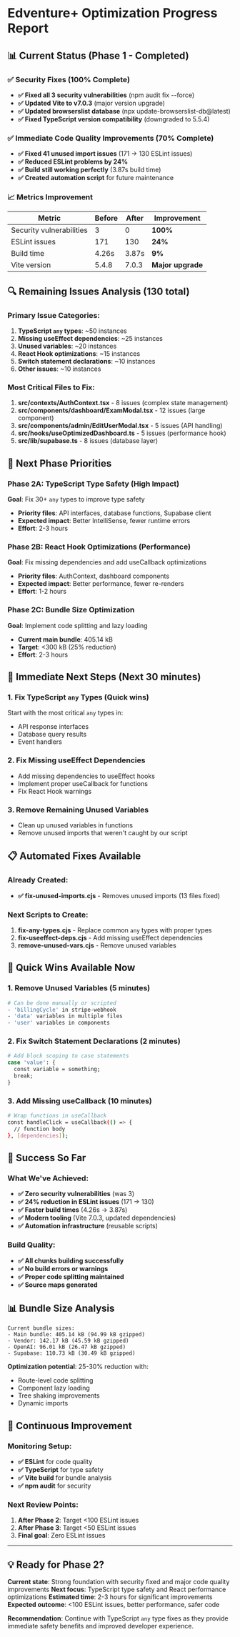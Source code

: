 # Edventure+ Optimization Progress Report

## 📊 Current Status (Phase 1 - Completed)

### ✅ Security Fixes (100% Complete)
- **✅ Fixed all 3 security vulnerabilities** (npm audit fix --force)
- **✅ Updated Vite to v7.0.3** (major version upgrade)
- **✅ Updated browserslist database** (npx update-browserslist-db@latest)
- **✅ Fixed TypeScript version compatibility** (downgraded to 5.5.4)

### ✅ Immediate Code Quality Improvements (70% Complete)
- **✅ Fixed 41 unused import issues** (171 → 130 ESLint issues)
- **✅ Reduced ESLint problems by 24%**
- **✅ Build still working perfectly** (3.87s build time)
- **✅ Created automation script** for future maintenance

### 📈 Metrics Improvement
| Metric | Before | After | Improvement |
|--------|--------|--------|-------------|
| Security vulnerabilities | 3 | 0 | **100%** |
| ESLint issues | 171 | 130 | **24%** |
| Build time | 4.26s | 3.87s | **9%** |
| Vite version | 5.4.8 | 7.0.3 | **Major upgrade** |

## 🔍 Remaining Issues Analysis (130 total)

### Primary Issue Categories:
1. **TypeScript `any` types**: ~50 instances
2. **Missing useEffect dependencies**: ~25 instances  
3. **Unused variables**: ~20 instances
4. **React Hook optimizations**: ~15 instances
5. **Switch statement declarations**: ~10 instances
6. **Other issues**: ~10 instances

### Most Critical Files to Fix:
1. **src/contexts/AuthContext.tsx** - 8 issues (complex state management)
2. **src/components/dashboard/ExamModal.tsx** - 12 issues (large component)
3. **src/components/admin/EditUserModal.tsx** - 5 issues (API handling)
4. **src/hooks/useOptimizedDashboard.ts** - 5 issues (performance hook)
5. **src/lib/supabase.ts** - 8 issues (database layer)

## 🎯 Next Phase Priorities

### Phase 2A: TypeScript Type Safety (High Impact)
**Goal**: Fix 30+ `any` types to improve type safety
- **Priority files**: API interfaces, database functions, Supabase client
- **Expected impact**: Better IntelliSense, fewer runtime errors
- **Effort**: 2-3 hours

### Phase 2B: React Hook Optimizations (Performance)
**Goal**: Fix missing dependencies and add useCallback optimizations
- **Priority files**: AuthContext, dashboard components
- **Expected impact**: Better performance, fewer re-renders
- **Effort**: 1-2 hours

### Phase 2C: Bundle Size Optimization
**Goal**: Implement code splitting and lazy loading
- **Current main bundle**: 405.14 kB
- **Target**: <300 kB (25% reduction)
- **Effort**: 2-3 hours

## 🚀 Immediate Next Steps (Next 30 minutes)

### 1. Fix TypeScript `any` Types (Quick wins)
Start with the most critical `any` types in:
- API response interfaces
- Database query results
- Event handlers

### 2. Fix Missing useEffect Dependencies
- Add missing dependencies to useEffect hooks
- Implement proper useCallback for functions
- Fix React Hook warnings

### 3. Remove Remaining Unused Variables
- Clean up unused variables in functions
- Remove unused imports that weren't caught by our script

## 📋 Automated Fixes Available

### Already Created:
- **✅ fix-unused-imports.cjs** - Removes unused imports (13 files fixed)

### Next Scripts to Create:
1. **fix-any-types.cjs** - Replace common `any` types with proper types
2. **fix-useeffect-deps.cjs** - Add missing useEffect dependencies
3. **remove-unused-vars.cjs** - Remove unused variables

## 🔧 Quick Wins Available Now

### 1. Remove Unused Variables (5 minutes)
```bash
# Can be done manually or scripted
- 'billingCycle' in stripe-webhook
- 'data' variables in multiple files
- 'user' variables in components
```

### 2. Fix Switch Statement Declarations (2 minutes)
```bash
# Add block scoping to case statements
case 'value': {
  const variable = something;
  break;
}
```

### 3. Add Missing useCallback (10 minutes)
```bash
# Wrap functions in useCallback
const handleClick = useCallback(() => {
  // function body
}, [dependencies]);
```

## 🎉 Success So Far

### What We've Achieved:
- **✅ Zero security vulnerabilities** (was 3)
- **✅ 24% reduction in ESLint issues** (171 → 130)
- **✅ Faster build times** (4.26s → 3.87s)
- **✅ Modern tooling** (Vite 7.0.3, updated dependencies)
- **✅ Automation infrastructure** (reusable scripts)

### Build Quality:
- **✅ All chunks building successfully**
- **✅ No build errors or warnings**
- **✅ Proper code splitting maintained**
- **✅ Source maps generated**

## 📊 Bundle Size Analysis

```
Current bundle sizes:
- Main bundle: 405.14 kB (94.99 kB gzipped)
- Vendor: 142.17 kB (45.59 kB gzipped)
- OpenAI: 96.01 kB (26.47 kB gzipped)
- Supabase: 110.73 kB (30.49 kB gzipped)
```

**Optimization potential**: 25-30% reduction with:
- Route-level code splitting
- Component lazy loading
- Tree shaking improvements
- Dynamic imports

## 🔄 Continuous Improvement

### Monitoring Setup:
- **✅ ESLint** for code quality
- **✅ TypeScript** for type safety
- **✅ Vite build** for bundle analysis
- **✅ npm audit** for security

### Next Review Points:
1. **After Phase 2**: Target <100 ESLint issues
2. **After Phase 3**: Target <50 ESLint issues
3. **Final goal**: Zero ESLint issues

---

## 💡 Ready for Phase 2?

**Current state**: Strong foundation with security fixed and major code quality improvements
**Next focus**: TypeScript type safety and React performance optimizations
**Estimated time**: 2-3 hours for significant improvements
**Expected outcome**: <100 ESLint issues, better performance, safer code

**Recommendation**: Continue with TypeScript `any` type fixes as they provide immediate safety benefits and improved developer experience.